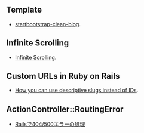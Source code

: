 ## Template
- [startbootstrap-clean-blog](https://github.com/BlackrockDigital/startbootstrap-clean-blog).
## Infinite Scrolling
- [Infinite Scrolling](https://www.driftingruby.com/episodes/infinite-scrolling).
## Custom URLs in Ruby on Rails
- [How you can use descriptive slugs instead of IDs](https://medium.freecodecamp.org/custom-urls-in-ruby-on-rails-use-descriptive-slugs-instead-of-ids-67c631475a94).
## ActionController::RoutingError
- [Railsで404/500エラーの処理](https://qiita.com/zeppekipanda/items/fb1ea251197003deec12)
